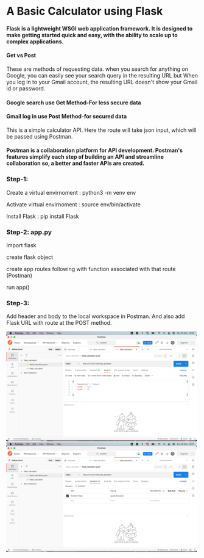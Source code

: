 
# A Basic Calculator using Flask

#### Flask is a lightweight WSGI web application framework. It is designed to make getting started quick and easy, with the ability to scale up to complex applications.

#### Get vs Post
These are methods of requesting data.
when you search for anything on Google, you can easily see your search query in the resulting URL but When you log in to your Gmail account, the resulting URL doesn't show your Gmail id or password.
#### Google search use Get Method-For less secure data 
#### Gmail log in use Post Method-for secured data

This is a simple calculator API. Here the route will take json input, which will be passed using Postman.

#### Postman is a collaboration platform for API development. Postman's features simplify each step of building an API and streamline collaboration so, a better and faster APIs are created.

### Step-1:
Create a virtual envirnoment : python3 -m venv env

Activate virtual envirnoment : source env/bin/activate

Install Flask : pip install Flask

### Step-2: app.py
Import flask

create flask object

create app routes following with function associated with that route (Postman)

run app()

### Step-3:
Add header and body to the local workspace in Postman.
And also add Flask URL with route at the POST method.

<img src="images/Postman_body.png" width="500">

<img src="images/Postman_header.png" width="500">





